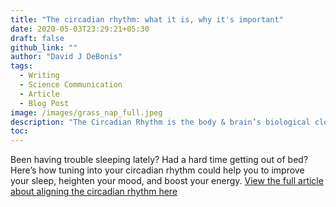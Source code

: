 ```yaml
---
title: "The circadian rhythm: what it is, why it's important"
date: 2020-05-03T23:29:21+05:30
draft: false
github_link: ""
author: "David J DeBonis"
tags:
  - Writing
  - Science Communication
  - Article
  - Blog Post
image: /images/grass_nap_full.jpeg
description: "The Circadian Rhythm is the body & brain’s biological clock. Although it runs autonomically, if it is out of synch with external factors, it can be detrimental to mood, sleep, energy levels, and more. Read more to learn how to fix your circadian rhythm..."
toc:
---
```


Been having trouble sleeping lately? Had a hard time getting out of bed? Here’s how tuning into your circadian rhythm could help you to improve your sleep, heighten your mood, and boost your energy. [View the full article about aligning the circadian rhythm here](https://seekingsynthesis.com/align-your-circadian-rhythm-to-optimize-your-health/)


